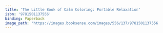 ```yaml
---
title: 'The Little Book of Calm Coloring: Portable Relaxation'
isbn: '9781501137556'
binding: Paperback
image_path: 'https://images.booksense.com/images/556/137/9781501137556.jpg'
---
```


